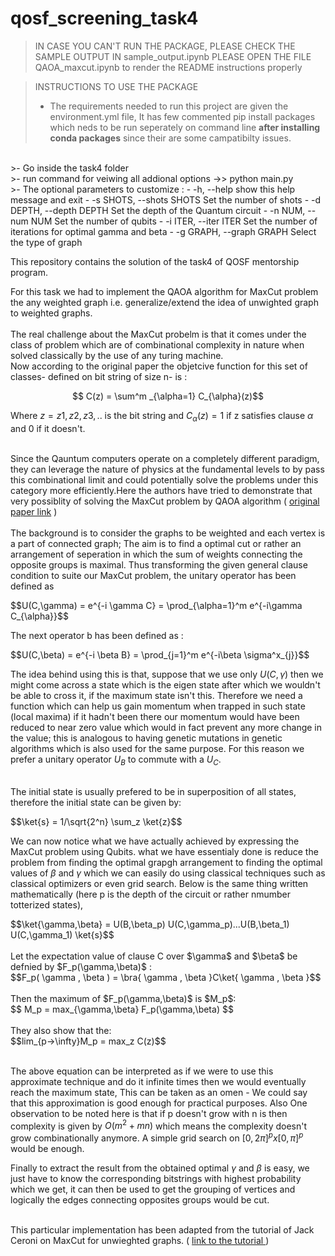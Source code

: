 # qosf_screening_task4

$$\newcommand{\ket}[1]{\left|{#1}\right\rangle}$$
$$\newcommand{\bra}[1]{\left\langle{#1}\right|}$$

>IN CASE YOU CAN'T RUN THE PACKAGE, PLEASE CHECK THE SAMPLE OUTPUT IN sample_output.ipynb 
>PLEASE OPEN THE FILE QAOA_maxcut.ipynb to render the README instructions properly

>INSTRUCTIONS TO USE THE PACKAGE
>
>- The requirements needed to run this project are given the environment.yml file, It has few commented pip install packages which neds to be run seperately on command line **after installing conda packages** since their are some campatibilty issues.
<br>
>- Go inside the task4 folder
<br>
>- run command for veiwing all addional options ->> python main.py 
<br>
>- The optional parameters to customize :
    - -h, --help               show this help message and exit
    - -s SHOTS, --shots SHOTS  Set the number of shots
    - -d DEPTH, --depth DEPTH  Set the depth of the Quantum circuit
    - -n NUM, --num NUM        Set the number of qubits
    - -i ITER, --iter ITER     Set the number of iterations for optimal gamma and beta
    - -g GRAPH, --graph GRAPH  Select the type of graph


This repository contains the solution of the task4 of QOSF mentorship program.



For this task we had to implement the QAOA algorithm for MaxCut problem the any weighted graph i.e. generalize/extend the idea of unwighted graph to weighted graphs. 
<br> <br>
The real challenge about the MaxCut probelm is that it comes under the class of problem which are of combinational complexity in nature when solved classically by the use of any turing machine.
<br>
Now according to the original paper the objetcive function for this set of classes- defined on bit string of size n- is :

<div align="center">
    $$ C(z) = \sum^m _{\alpha=1} C_{\alpha}(z)$$
</div>

Where $z = z1,z2,z3,..$ is the bit string and $C_{\alpha}(z) = 1$ if z satisfies clause $\alpha$ and $0$ if it doesn't.  
<br>

Since the Qauntum computers operate on a completely different paradigm, they can leverage the nature of physics at the fundamental levels to by pass this combinational limit and could potentially solve the problems under this category more efficiently.Here the authors have tried to demonstrate that very possiblity of solving the MaxCut problem by QAOA algorithm ( <a href="https://arxiv.org/pdf/1411.4028.pdf">original paper link</a> )
<br><br>
The background is to consider the graphs to be weighted and each vertex is a part of connected graph; The aim is to find a optimal cut or rather an arrangement of seperation in which the sum of weights connecting the opposite groups is maximal. Thus transforming the given general clause condition to suite our MaxCut problem, the unitary operator has been defined as 

<div>
    $$U(C,\gamma) = e^{-i \gamma C} = \prod_{\alpha=1}^m e^{-i\gamma C_{\alpha}}$$
</div>

The next operator b has been defined as :

<div>
    $$U(C,\beta) = e^{-i \beta B} =  \prod_{j=1}^m e^{-i\beta \sigma^x_{j}}$$
</div>

The idea behind using this is that, suppose that we use only $U(C,\gamma)$ then we might come across a state which is the eigen state after which we wouldn't be able to cross it, if the maximum state isn't this. Therefore we need a function which can help us gain momentum when trapped in such state (local maxima) if it hadn't been there our momentum would have been reduced to near zero value which would in fact prevent any more change in the value; this is analogous to having genetic mutations in genetic algorithms which is also used for the same purpose.
For this reason we prefer a unitary operator $U_B$ to commute with a $U_C$.
<br><br>

The initial state is usually prefered to be in superposition of all states, therefore the initial state can be given by:

<div>
$$\ket{s} = 1/\sqrt{2^n} \sum_z \ket{z}$$
</div>

We can now notice what we have actually achieved by expressing the MaxCut problem using Qubits. what we have essentialy done is reduce the problem from finding the optimal grapgh arrangement to finding the optimal values of $\beta$ and $\gamma$ which we can easily do using classical techniques such as classical optimizers or even grid search. Below is the same thing written mathematically (here p is the depth of the circuit or rather nmumber totterized states),   

<div>
$$\ket{\gamma,\beta} = U(B,\beta_p) U(C,\gamma_p)...U(B,\beta_1) U(C,\gamma_1) \ket{s}$$
</div>
<br>
Let the expectation value of clause C over $\gamma$ and $\beta$ be defnied by $F_p(\gamma,\beta)$ :

<div>
    $$F_p( \gamma , \beta ) = \bra{ \gamma , \beta }C\ket{ \gamma , \beta }$$
</div>
<br>
Then the maximum of $F_p(\gamma,\beta)$ is $M_p$:
<br>
<div>
   $$ M_p = max_{\gamma,\beta} F_p(\gamma,\beta) $$
</div>
<br>
They also show that the: 

<div>
    $$lim_{p->\infty}M_p = max_z C(z)$$
</div>
<br>

The above equation can be interpreted as if we were to use this approximate technique and do it infinite times then we would eventually reach the maximum state, This can be taken as an omen - We could say that this approximation is good enough for practical purposes. Also One observation to be noted here is that if p doesn't grow with n is then complexity is given by $O(m^2+mn)$ which means the complexity doesn't grow combinationally anymore. A simple grid search on $[0, 2\pi]^p x [0,\pi]^p$ would be enough.
<br>

Finally to extract the result from the obtained optimal $\gamma$ and $\beta$ is easy, we just have to know the corresponding bitstrings with highest probability which we get, it can then be used to get the grouping of vertices and logically the edges connecting opposites groups would be cut.    


<br>
This particular implementation has been adapted from the tutorial of Jack Ceroni on MaxCut for unwieghted graphs. ( <a href ="https://lucaman99.github.io/new_blog/2020/mar16.html">link to the tutorial </a>) 
